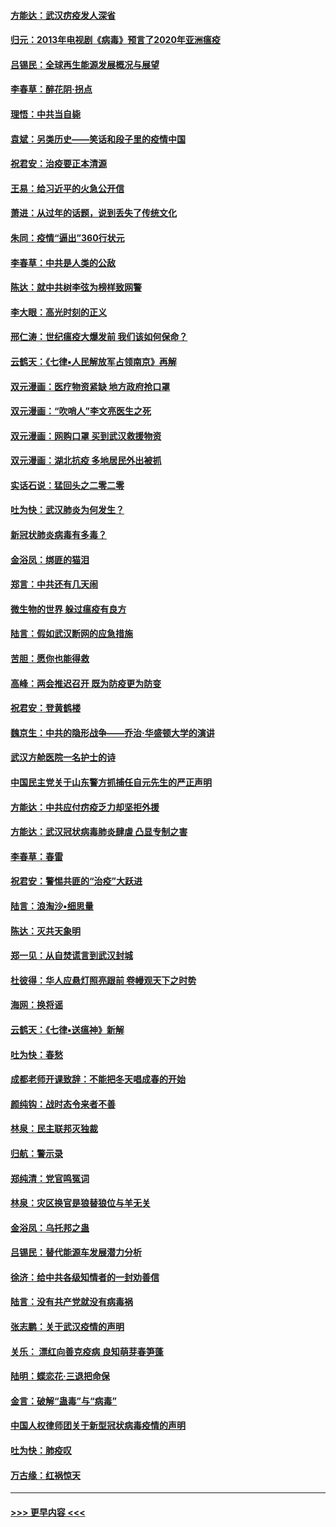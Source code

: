 #### [方能达：武汉疠疫发人深省](../pages/nsc993/n11891376.md?t=02242231) 
#### [归元：2013年电视剧《病毒》预言了2020年亚洲瘟疫](../pages/nsc993/n11891126.md?t=02242231) 
#### [吕锡民：全球再生能源发展概况与展望](../pages/nsc993/n11890613.md?t=02242231) 
#### [李春草：醉花阴·拐点](../pages/nsc993/n11890567.md?t=02242231) 
#### [理悟：中共当自毙](../pages/nsc993/n11890559.md?t=02242231) 
#### [袁斌：另类历史——笑话和段子里的疫情中国](../pages/nsc993/n11889243.md?t=02242231) 
#### [祝君安：治疫要正本清源](../pages/nsc993/n11889085.md?t=02242231) 
#### [王易：给习近平的火急公开信](../pages/nsc993/n11888225.md?t=02242231) 
#### [萧进：从过年的话题，说到丢失了传统文化](../pages/nsc993/n11887732.md?t=02242231) 
#### [朱同：疫情“逼出”360行状元](../pages/nsc993/n11887678.md?t=02242231) 
#### [李春草：中共是人类的公敌](../pages/nsc993/n11887656.md?t=02242231) 
#### [陈达：就中共树李弦为榜样致网警](../pages/nsc993/n11887625.md?t=02242231) 
#### [李大眼：高光时刻的正义](../pages/nsc993/n11887585.md?t=02242231) 
#### [邢仁涛：世纪瘟疫大爆发前 我们该如何保命？](../pages/nsc993/n11887535.md?t=02242231) 
#### [云鹤天：《七律▪人民解放军占领南京》再解](../pages/nsc993/n11887524.md?t=02242231) 
#### [双元漫画：医疗物资紧缺 地方政府抢口罩](../pages/nsc993/n11884744.md?t=02242231) 
#### [双元漫画：“吹哨人”李文亮医生之死](../pages/nsc993/n11884705.md?t=02242231) 
#### [双元漫画：网购口罩 买到武汉救援物资](../pages/nsc993/n11884670.md?t=02242231) 
#### [双元漫画：湖北抗疫 多地居民外出被抓](../pages/nsc993/n11884643.md?t=02242231) 
#### [实话石说：猛回头之二零二零](../pages/nsc993/n11883968.md?t=02242231) 
#### [吐为快：武汉肺炎为何发生？](../pages/nsc993/n11882180.md?t=02242231) 
#### [新冠状肺炎病毒有多毒？](../pages/nsc993/n11881790.md?t=02242231) 
#### [金浴凤：绑匪的猫泪](../pages/nsc993/n11880664.md?t=02242231) 
#### [郑言：中共还有几天闹](../pages/nsc993/n11880645.md?t=02242231) 
#### [微生物的世界 躲过瘟疫有良方](../pages/nsc993/n11880492.md?t=02242231) 
#### [陆言：假如武汉断网的应急措施](../pages/nsc993/n11880619.md?t=02242231) 
#### [苦胆：愿你也能得救](../pages/nsc993/n11880601.md?t=02242231) 
#### [高峰：两会推迟召开  既为防疫更为防变](../pages/nsc993/n11879977.md?t=02242231) 
#### [祝君安：登黄鹤楼](../pages/nsc993/n11880583.md?t=02242231) 
#### [魏京生：中共的隐形战争——乔治‧华盛顿大学的演讲](../pages/nsc993/n11879765.md?t=02242231) 
#### [武汉方舱医院一名护士的诗](../pages/nsc993/n11878480.md?t=02242231) 
#### [中国民主党关于山东警方抓捕任自元先生的严正声明](../pages/nsc993/n11877506.md?t=02242231) 
#### [方能达：中共应付疠疫乏力却坚拒外援](../pages/nsc993/n11877497.md?t=02242231) 
#### [方能达：武汉冠状病毒肺炎肆虐 凸显专制之害](../pages/nsc993/n11877475.md?t=02242231) 
#### [李春草：春雷](../pages/nsc993/n11876287.md?t=02242231) 
#### [祝君安：警惕共匪的“治疫”大跃进](../pages/nsc993/n11876084.md?t=02242231) 
#### [陆言：浪淘沙•细思量](../pages/nsc993/n11876071.md?t=02242231) 
#### [陈达：灭共天象明](../pages/nsc993/n11876063.md?t=02242231) 
#### [郑一见：从自焚谎言到武汉封城](../pages/nsc993/n11875621.md?t=02242231) 
#### [杜彼得：华人应悬灯照亮跟前 卷幔观天下之时势](../pages/nsc993/n11874822.md?t=02242231) 
#### [海网：换将谣](../pages/nsc993/n11873712.md?t=02242231) 
#### [云鹤天：《七律▪送瘟神》新解](../pages/nsc993/n11873598.md?t=02242231) 
#### [吐为快：春愁](../pages/nsc993/n11872801.md?t=02242231) 
#### [成都老师开课致辞：不能把冬天唱成春的开始](../pages/nsc993/n11872653.md?t=02242231) 
#### [颜纯钩：战时态令来者不善](../pages/nsc993/n11872011.md?t=02242231) 
#### [林泉：民主联邦灭独裁](../pages/nsc993/n11870998.md?t=02242231) 
#### [归航：警示录](../pages/nsc993/n11870963.md?t=02242231) 
#### [郑纯清：党官鸣冤词](../pages/nsc993/n11870938.md?t=02242231) 
#### [林泉：灾区换官是狼替狼位与羊无关](../pages/nsc993/n11870896.md?t=02242231) 
#### [金浴凤：乌托邦之蛊](../pages/nsc993/n11870879.md?t=02242231) 
#### [吕锡民：替代能源车发展潜力分析](../pages/nsc993/n11870656.md?t=02242231) 
#### [徐济：给中共各级知情者的一封劝善信](../pages/nsc993/n11868561.md?t=02242231) 
#### [陆言：没有共产党就没有病毒祸](../pages/nsc993/n11868232.md?t=02242231) 
#### [张志鹏：关于武汉疫情的声明](../pages/nsc993/n11867182.md?t=02242231) 
#### [关乐： 漂红向善克疫病 良知萌芽春笋蓬](../pages/nsc993/n11865710.md?t=02242231) 
#### [陆明：蝶恋花‧三退把命保](../pages/nsc993/n11865673.md?t=02242231) 
#### [金言：破解“蛊毒”与“病毒”](../pages/nsc993/n11864103.md?t=02242231) 
#### [中国人权律师团关于新型冠状病毒疫情的声明](../pages/nsc993/n11864249.md?t=02242231) 
#### [吐为快：肺疫叹](../pages/nsc993/n11864027.md?t=02242231) 
#### [万古缘：红祸惊天](../pages/nsc993/n11864079.md?t=02242231) 

----
#### [ >>> 更早内容 <<< ](../indexes/nsc993-earlier.md)

